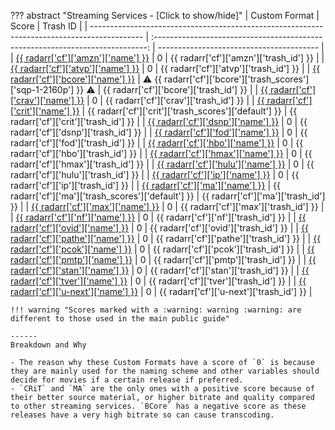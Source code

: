 ??? abstract "Streaming Services - [Click to show/hide]"
    | Custom Format                                                                               |                                     Score                                      | Trash ID                                 |
    | ------------------------------------------------------------------------------------------- | :----------------------------------------------------------------------------: | ---------------------------------------- |
    | [{{ radarr['cf']['amzn']['name'] }}](/Radarr/Radarr-collection-of-custom-formats/#amzn)     |                                       0                                        | {{ radarr['cf']['amzn']['trash_id'] }}   |
    | [{{ radarr['cf']['atvp']['name'] }}](/Radarr/Radarr-collection-of-custom-formats/#atvp)     |                                       0                                        | {{ radarr['cf']['atvp']['trash_id'] }}   |
    | [{{ radarr['cf']['bcore']['name'] }}](/Radarr/Radarr-collection-of-custom-formats/#bcore)   | :warning: {{ radarr['cf']['bcore']['trash_scores']['sqp-1-2160p'] }} :warning: | {{ radarr['cf']['bcore']['trash_id'] }}  |
    | [{{ radarr['cf']['crav']['name'] }}](/Radarr/Radarr-collection-of-custom-formats/#crav)     |                                       0                                        | {{ radarr['cf']['crav']['trash_id'] }}   |
    | [{{ radarr['cf']['crit']['name'] }}](/Radarr/Radarr-collection-of-custom-formats/#crit)     |             {{ radarr['cf']['crit']['trash_scores']['default'] }}              | {{ radarr['cf']['crit']['trash_id'] }}   |
    | [{{ radarr['cf']['dsnp']['name'] }}](/Radarr/Radarr-collection-of-custom-formats/#dsnp)     |                                       0                                        | {{ radarr['cf']['dsnp']['trash_id'] }}   |
    | [{{ radarr['cf']['fod']['name'] }}](/Radarr/Radarr-collection-of-custom-formats/#fod)       |                                       0                                        | {{ radarr['cf']['fod']['trash_id'] }}    |
    | [{{ radarr['cf']['hbo']['name'] }}](/Radarr/Radarr-collection-of-custom-formats/#hbo)       |                                       0                                        | {{ radarr['cf']['hbo']['trash_id'] }}    |
    | [{{ radarr['cf']['hmax']['name'] }}](/Radarr/Radarr-collection-of-custom-formats/#hmax)     |                                       0                                        | {{ radarr['cf']['hmax']['trash_id'] }}   |
    | [{{ radarr['cf']['hulu']['name'] }}](/Radarr/Radarr-collection-of-custom-formats/#hulu)     |                                       0                                        | {{ radarr['cf']['hulu']['trash_id'] }}   |
    | [{{ radarr['cf']['ip']['name'] }}](/Radarr/Radarr-collection-of-custom-formats/#ip)         |                                       0                                        | {{ radarr['cf']['ip']['trash_id'] }}     |
    | [{{ radarr['cf']['ma']['name'] }}](/Radarr/Radarr-collection-of-custom-formats/#ma)         |              {{ radarr['cf']['ma']['trash_scores']['default'] }}               | {{ radarr['cf']['ma']['trash_id'] }}     |
    | [{{ radarr['cf']['max']['name'] }}](/Radarr/Radarr-collection-of-custom-formats/#max)       |                                       0                                        | {{ radarr['cf']['max']['trash_id'] }}    |
    | [{{ radarr['cf']['nf']['name'] }}](/Radarr/Radarr-collection-of-custom-formats/#nf)         |                                       0                                        | {{ radarr['cf']['nf']['trash_id'] }}     |
    | [{{ radarr['cf']['ovid']['name'] }}](/Radarr/Radarr-collection-of-custom-formats/#ovid)     |                                       0                                        | {{ radarr['cf']['ovid']['trash_id'] }}   |
    | [{{ radarr['cf']['pathe']['name'] }}](/Radarr/Radarr-collection-of-custom-formats/#pathe)   |                                       0                                        | {{ radarr['cf']['pathe']['trash_id'] }}  |
    | [{{ radarr['cf']['pcok']['name'] }}](/Radarr/Radarr-collection-of-custom-formats/#pcok)     |                                       0                                        | {{ radarr['cf']['pcok']['trash_id'] }}   |
    | [{{ radarr['cf']['pmtp']['name'] }}](/Radarr/Radarr-collection-of-custom-formats/#pmtp)     |                                       0                                        | {{ radarr['cf']['pmtp']['trash_id'] }}   |
    | [{{ radarr['cf']['stan']['name'] }}](/Radarr/Radarr-collection-of-custom-formats/#stan)     |                                       0                                        | {{ radarr['cf']['stan']['trash_id'] }}   |
    | [{{ radarr['cf']['tver']['name'] }}](/Radarr/Radarr-collection-of-custom-formats/#tver)     |                                       0                                        | {{ radarr['cf']['tver']['trash_id'] }}   |
    | [{{ radarr['cf']['u-next']['name'] }}](/Radarr/Radarr-collection-of-custom-formats/#u-next) |                                       0                                        | {{ radarr['cf']['u-next']['trash_id'] }} |

    !!! warning "Scores marked with a :warning: warning :warning: are different to those used in the main public guide"

    ------
    Breakdown and Why

    - The reason why these Custom Formats have a score of `0` is because they are mainly used for the naming scheme and other variables should decide for movies if a certain release if preferred.
    - `CRiT` and `MA` are the only ones with a positive score because of their better source material, or higher bitrate and quality compared to other streaming services. `BCore` has a negative score as these releases have a very high bitrate so can cause transcoding.
